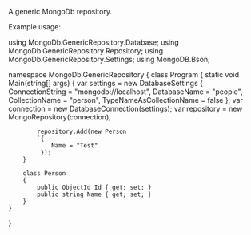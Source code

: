 A generic MongoDb repository.

Example usage:

using MongoDb.GenericRepository.Database;
using MongoDb.GenericRepository.Repository;
using MongoDb.GenericRepository.Settings;
using MongoDB.Bson;

namespace MongoDb.GenericRepository
{
    class Program
    {
        static void Main(string[] args)
        {
            var settings = new DatabaseSettings
            {
                ConnectionString = "mongodb://localhost",
                DatabaseName = "people",
                CollectionName = "person",
                TypeNameAsCollectionName = false
            };
            var connection = new DatabaseConnection<Person>(settings);
            var repository = new MongoRepository<Person>(connection);

            repository.Add(new Person 
			`{
				Name = "Test"
			 });
        }

        class Person
        {
            public ObjectId Id { get; set; }
            public string Name { get; set; }
        }
    }
}
